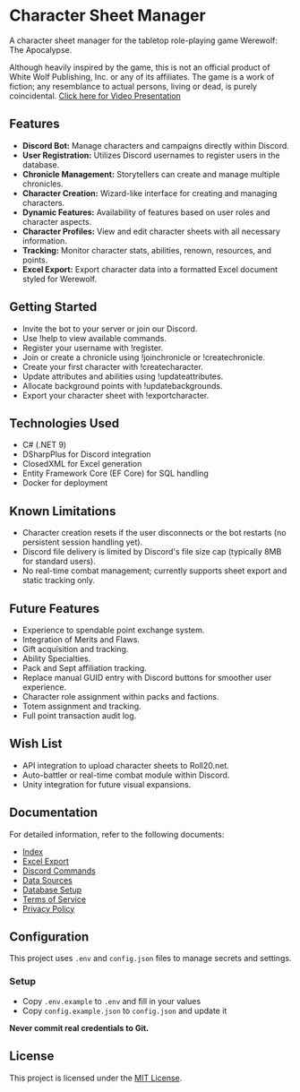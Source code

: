 # Character Sheet Manager

A character sheet manager for the tabletop role-playing game Werewolf: The Apocalypse.

Although heavily inspired by the game, this is not an official product of White Wolf Publishing, Inc. or any of its affiliates. The game is a work of fiction; any resemblance to actual persons, living or dead, is purely coincidental.
[Click here for Video Presentation](https://www.youtube.com/watch?v=PDU1XRehry0&t=795s)

## Features

- **Discord Bot:** Manage characters and campaigns directly within Discord.
- **User Registration:** Utilizes Discord usernames to register users in the database.
- **Chronicle Management:** Storytellers can create and manage multiple chronicles.
- **Character Creation:** Wizard-like interface for creating and managing characters.
- **Dynamic Features:** Availability of features based on user roles and character aspects.
- **Character Profiles:** View and edit character sheets with all necessary information.
- **Tracking:** Monitor character stats, abilities, renown, resources, and points.
- **Excel Export:** Export character data into a formatted Excel document styled for Werewolf.

## Getting Started

- Invite the bot to your server or join our Discord.
- Use !help to view available commands.
- Register your username with !register.
- Join or create a chronicle using !joinchronicle or !createchronicle.
- Create your first character with !createcharacter.
- Update attributes and abilities using !updateattributes.
- Allocate background points with !updatebackgrounds.
- Export your character sheet with !exportcharacter.

## Technologies Used

- C# (.NET 9)
- DSharpPlus for Discord integration
- ClosedXML for Excel generation
- Entity Framework Core (EF Core) for SQL handling
- Docker for deployment

## Known Limitations

- Character creation resets if the user disconnects or the bot restarts (no persistent session handling yet).
- Discord file delivery is limited by Discord's file size cap (typically 8MB for standard users).
- No real-time combat management; currently supports sheet export and static tracking only.

## Future Features

- Experience to spendable point exchange system.
- Integration of Merits and Flaws.
- Gift acquisition and tracking.
- Ability Specialties.
- Pack and Sept affiliation tracking.
- Replace manual GUID entry with Discord buttons for smoother user experience.
- Character role assignment within packs and factions.
- Totem assignment and tracking.
- Full point transaction audit log.

## Wish List

- API integration to upload character sheets to Roll20.net.
- Auto-battler or real-time combat module within Discord.
- Unity integration for future visual expansions.

## Documentation

For detailed information, refer to the following documents:
- [Index](Docs/index.md)
- [Excel Export](Docs/excel-export.md)
- [Discord Commands](Docs/discord-commands.md)
- [Data Sources](Docs/data-sources.md)
- [Database Setup](Docs/database-setup.md)
- [Terms of Service](Docs/TOS.md)
- [Privacy Policy](Docs/PRIVPOL.md)

## Configuration

This project uses `.env` and `config.json` files to manage secrets and settings.

### Setup

- Copy `.env.example` to `.env` and fill in your values
- Copy `config.example.json` to `config.json` and update it

**Never commit real credentials to Git.**

## License

This project is licensed under the [MIT License](LICENSE.txt).
